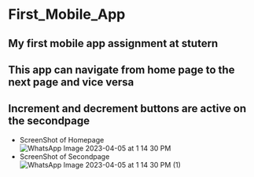 # First_Mobile_App
## My first mobile app assignment at stutern
## This app can navigate from home page to the next page and vice versa
## Increment and decrement buttons are active on the secondpage
- ScreenShot of Homepage ![WhatsApp Image 2023-04-05 at 1 14 30 PM](https://user-images.githubusercontent.com/114990557/230078943-2635fd35-129a-4868-bd97-420806e22d38.jpeg)
- ScreenShot of Secondpage ![WhatsApp Image 2023-04-05 at 1 14 30 PM (1)](https://user-images.githubusercontent.com/114990557/230079051-d13cc7e5-aada-44f9-b2ff-e30f73293286.jpeg)
